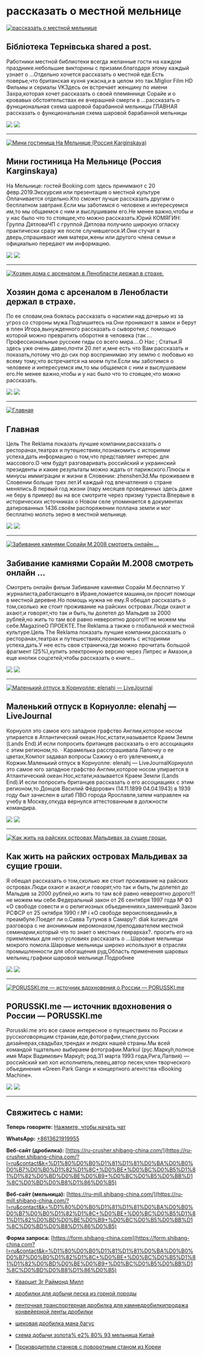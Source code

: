 # рассказать о местной мельнице

<a href="https://swt.shibang-china.com/?l=ru&img&k=%D1%80%D0%B0%D1%81%D1%81%D0%BA%D0%B0%D0%B7%D0%B0%D1%82%D1%8C+%D0%BE+%D0%BC%D0%B5%D1%81%D1%82%D0%BD%D0%BE%D0%B9+%D0%BC%D0%B5%D0%BB%D1%8C%D0%BD%D0%B8%D1%86%D0%B5" target="_blank">![рассказать о местной мельнице](http://static.shibang-china.com/all-800x300/943.jpg)</a>

## Бібліотека Тернівська shared a post.
Работники местной библиотеки всегда желанные гости на каждом празднике.небольшие викторины с призами.благодаря этому каждый узнает о …Отдельно хочется рассказать о местной еде.Есть поверье,что британская кухня ужасна,и в целом это так.Miglior Film HD Фильмы и сериалы VKЗдесь он встречает женщину по имени Захра,которая хочет рассказать о своей племяннице Сорайе и о кровавых обстоятельствах ее вчерашней смерти в …рассказать о функциональная схема шаровой барабанной мельницы ГЛАВНАЯ рассказать о функциональная схема шаровой барабанной мельницы


<a href="https://whatsapp.shibangsoft.com/WhatsApp.php" target="_blank" title="WhatsApp">![](http://static.shibang-china.com/icon/whatsapp.png)</a> <a href="https://swt.shibang-china.com/?l=ru&icon&k=%D1%80%D0%B0%D1%81%D1%81%D0%BA%D0%B0%D0%B7%D0%B0%D1%82%D1%8C+%D0%BE+%D0%BC%D0%B5%D1%81%D1%82%D0%BD%D0%BE%D0%B9+%D0%BC%D0%B5%D0%BB%D1%8C%D0%BD%D0%B8%D1%86%D0%B5" target="_blank">![](http://static.shibang-china.com/icon/chat-ru.png)</a>

---

<a href="https://swt.shibang-china.com/?l=ru&img&k=%D1%80%D0%B0%D1%81%D1%81%D0%BA%D0%B0%D0%B7%D0%B0%D1%82%D1%8C+%D0%BE+%D0%BC%D0%B5%D1%81%D1%82%D0%BD%D0%BE%D0%B9+%D0%BC%D0%B5%D0%BB%D1%8C%D0%BD%D0%B8%D1%86%D0%B5" target="_blank">![Мини гостиница На Мельнице (Россия Karginskaya)](http://static.shibang-china.com/all-800x300/1416.jpg)</a>

## Мини гостиница На Мельнице (Россия Karginskaya)
На Мельнице: гостей Booking.com здесь принимают с 20 февр.2019.Экскурсия или презентация о местной культуре Оплачивается отдельно.Кто сможет лучше рассказать другим о бесплатном завтраке.Если мы заботимся о человеке и интересуемся им,то мы общаемся с ним и выслушиваем его.Не менее важно,чтобы и у нас было что то стоящее,что можно рассказать.Юрий КОМЯГИН: Группа ДятловаЧП с группой Дятлова получило широкую огласку практически сразу же после случившегося.И.Они стучат в дверь,спрашивают имя матери,жены или другого члена семьи и официально передают им информацию.


<a href="https://whatsapp.shibangsoft.com/WhatsApp.php" target="_blank" title="WhatsApp">![](http://static.shibang-china.com/icon/whatsapp.png)</a> <a href="https://swt.shibang-china.com/?l=ru&icon&k=%D1%80%D0%B0%D1%81%D1%81%D0%BA%D0%B0%D0%B7%D0%B0%D1%82%D1%8C+%D0%BE+%D0%BC%D0%B5%D1%81%D1%82%D0%BD%D0%BE%D0%B9+%D0%BC%D0%B5%D0%BB%D1%8C%D0%BD%D0%B8%D1%86%D0%B5" target="_blank">![](http://static.shibang-china.com/icon/chat-ru.png)</a>

---

<a href="https://swt.shibang-china.com/?l=ru&img&k=%D1%80%D0%B0%D1%81%D1%81%D0%BA%D0%B0%D0%B7%D0%B0%D1%82%D1%8C+%D0%BE+%D0%BC%D0%B5%D1%81%D1%82%D0%BD%D0%BE%D0%B9+%D0%BC%D0%B5%D0%BB%D1%8C%D0%BD%D0%B8%D1%86%D0%B5" target="_blank">![Хозяин дома с арсеналом в Ленобласти держал в страхе.](http://static.shibang-china.com/all-800x300/1090.jpg)</a>

## Хозяин дома с арсеналом в Ленобласти держал в страхе.
По ее словам,она боялась рассказать о насилии над дочерью из за угроз со стороны мужа.Подпишитесь на.Они проникают в замок и берут в плен Игора,вынужденного рассказать о сыворотке,с помощью которой можно превратить оборотня в человека (так …Профессиональные русские гиды со всего мира.…О Нас ; Статьи.Я здесь уже очень давно,почти 20 лет и,мне есть что Вам рассказать и показать,потому что до сих пор воспринимаю эту землю с любовью ко всему тому,что встречается на моем пути.Если мы заботимся о человеке и интересуемся им,то мы общаемся с ним и выслушиваем его.Не менее важно,чтобы и у нас было что то стоящее,что можно рассказать.


<a href="https://whatsapp.shibangsoft.com/WhatsApp.php" target="_blank" title="WhatsApp">![](http://static.shibang-china.com/icon/whatsapp.png)</a> <a href="https://swt.shibang-china.com/?l=ru&icon&k=%D1%80%D0%B0%D1%81%D1%81%D0%BA%D0%B0%D0%B7%D0%B0%D1%82%D1%8C+%D0%BE+%D0%BC%D0%B5%D1%81%D1%82%D0%BD%D0%BE%D0%B9+%D0%BC%D0%B5%D0%BB%D1%8C%D0%BD%D0%B8%D1%86%D0%B5" target="_blank">![](http://static.shibang-china.com/icon/chat-ru.png)</a>

---

<a href="https://swt.shibang-china.com/?l=ru&img&k=%D1%80%D0%B0%D1%81%D1%81%D0%BA%D0%B0%D0%B7%D0%B0%D1%82%D1%8C+%D0%BE+%D0%BC%D0%B5%D1%81%D1%82%D0%BD%D0%BE%D0%B9+%D0%BC%D0%B5%D0%BB%D1%8C%D0%BD%D0%B8%D1%86%D0%B5" target="_blank">![Главная](http://static.shibang-china.com/all-800x300/107.jpg)</a>

## Главная
Цель The Reklama показать лучшие компании,рассказать о ресторанах,театрах и путешествиях,познакомить с историями успеха,дать информацию о том,что представляет интерес для массового.О чем будут разговаривать российский и украинский президенты и какие результаты можно ждать от парижского.Плюсы и минусы иммиграции и жизни в Словении: zhenshen3d.Мы проживаем в Словении больше трех лет.И каждый год впечатления о стране менялись.В первый год жизни (пару месяцев проведенных здесь даже не беру в пример) вы на все смотрите через призму туриста.Впервые в исторических источниках о Новом селе упоминается в документах датированных 1436.своём распоряжении поллана земли и мог бесплатно молоть зерно в местной мельнице.


<a href="https://whatsapp.shibangsoft.com/WhatsApp.php" target="_blank" title="WhatsApp">![](http://static.shibang-china.com/icon/whatsapp.png)</a> <a href="https://swt.shibang-china.com/?l=ru&icon&k=%D1%80%D0%B0%D1%81%D1%81%D0%BA%D0%B0%D0%B7%D0%B0%D1%82%D1%8C+%D0%BE+%D0%BC%D0%B5%D1%81%D1%82%D0%BD%D0%BE%D0%B9+%D0%BC%D0%B5%D0%BB%D1%8C%D0%BD%D0%B8%D1%86%D0%B5" target="_blank">![](http://static.shibang-china.com/icon/chat-ru.png)</a>

---

<a href="https://swt.shibang-china.com/?l=ru&img&k=%D1%80%D0%B0%D1%81%D1%81%D0%BA%D0%B0%D0%B7%D0%B0%D1%82%D1%8C+%D0%BE+%D0%BC%D0%B5%D1%81%D1%82%D0%BD%D0%BE%D0%B9+%D0%BC%D0%B5%D0%BB%D1%8C%D0%BD%D0%B8%D1%86%D0%B5" target="_blank">![Забивание камнями Сорайи М.2008 смотреть онлайн …](http://static.shibang-china.com/all-800x300/652.jpg)</a>

## Забивание камнями Сорайи М.2008 смотреть онлайн …
Смотреть онлайн фильм Забивание камнями Сорайи М.бесплатно У журналиста,работающего в Иране,ломается машина,он просит помощи в местной деревне.Но помощь нужна не ему.Я обещал рассказать о том,сколько же стоит проживание на райских островах.Люди охают и ахают,и говорят,что так и быть,ты долетел до Мальдив за 2000 рублей,но жить то там всё равно невероятно дорого!!! не можем мы себе.MagazineО ПРОЕКТЕ.The Reklama.а также о глобальной и местной культуре.Цель The Reklama показать лучшие компании,рассказать о ресторанах,театрах и путешествиях,познакомить с историями успеха,дать.У нее есть своя страничка,где можно прочитать большой фрагмент (25%),купить электронную версию через Литрес и Амазон,а еще кнопки соцсетей,чтобы рассказать о книге…


<a href="https://whatsapp.shibangsoft.com/WhatsApp.php" target="_blank" title="WhatsApp">![](http://static.shibang-china.com/icon/whatsapp.png)</a> <a href="https://swt.shibang-china.com/?l=ru&icon&k=%D1%80%D0%B0%D1%81%D1%81%D0%BA%D0%B0%D0%B7%D0%B0%D1%82%D1%8C+%D0%BE+%D0%BC%D0%B5%D1%81%D1%82%D0%BD%D0%BE%D0%B9+%D0%BC%D0%B5%D0%BB%D1%8C%D0%BD%D0%B8%D1%86%D0%B5" target="_blank">![](http://static.shibang-china.com/icon/chat-ru.png)</a>

---

<a href="https://swt.shibang-china.com/?l=ru&img&k=%D1%80%D0%B0%D1%81%D1%81%D0%BA%D0%B0%D0%B7%D0%B0%D1%82%D1%8C+%D0%BE+%D0%BC%D0%B5%D1%81%D1%82%D0%BD%D0%BE%D0%B9+%D0%BC%D0%B5%D0%BB%D1%8C%D0%BD%D0%B8%D1%86%D0%B5" target="_blank">![Маленький отпуск в Корнуолле: elenahj — LiveJournal](http://static.shibang-china.com/all-800x300/313.jpg)</a>

## Маленький отпуск в Корнуолле: elenahj — LiveJournal
Корнуолл это самое юго западное графство Англии,которое носом упирается в Атлантический океан.Нос,кстати,называется Краем Земли (Lands End).И если попросить британцев рассказать о его ассоциациях с этим регионом,то.&nbsp;&#0183;&#32;Карамелька расспрашивала Лапочку о ее цветах,Компот задавал вопросы Сажику о его увлечениях,а Коржик.Маленький отпуск в Корнуолле: elenahj — LiveJournalКорнуолл это самое юго западное графство Англии,которое носом упирается в Атлантический океан.Нос,кстати,называется Краем Земли (Lands End).И если попросить британцев рассказать о его ассоциациях с этим регионом,то.Донцов Василий Фёдорович (14.11.1899 04.04.1943) в 1939 году был зачислен в штаб ПВО города Ярославля,затем направлен на учебу в Москву,откуда вернулся аттестованным в должности командира.


<a href="https://whatsapp.shibangsoft.com/WhatsApp.php" target="_blank" title="WhatsApp">![](http://static.shibang-china.com/icon/whatsapp.png)</a> <a href="https://swt.shibang-china.com/?l=ru&icon&k=%D1%80%D0%B0%D1%81%D1%81%D0%BA%D0%B0%D0%B7%D0%B0%D1%82%D1%8C+%D0%BE+%D0%BC%D0%B5%D1%81%D1%82%D0%BD%D0%BE%D0%B9+%D0%BC%D0%B5%D0%BB%D1%8C%D0%BD%D0%B8%D1%86%D0%B5" target="_blank">![](http://static.shibang-china.com/icon/chat-ru.png)</a>

---

<a href="https://swt.shibang-china.com/?l=ru&img&k=%D1%80%D0%B0%D1%81%D1%81%D0%BA%D0%B0%D0%B7%D0%B0%D1%82%D1%8C+%D0%BE+%D0%BC%D0%B5%D1%81%D1%82%D0%BD%D0%BE%D0%B9+%D0%BC%D0%B5%D0%BB%D1%8C%D0%BD%D0%B8%D1%86%D0%B5" target="_blank">![Как жить на райских островах Мальдивах за сущие гроши.](http://static.shibang-china.com/all-800x300/102.jpg)</a>

## Как жить на райских островах Мальдивах за сущие гроши.
Я обещал рассказать о том,сколько же стоит проживание на райских островах.Люди охают и ахают,и говорят,что так и быть,ты долетел до Мальдив за 2000 рублей,но жить то там всё равно невероятно дорого!!! не можем мы себе.Федеральный закон от 26 сентября 1997 года № ФЗ &#171;О свободе совести и о религиозных объединениях&#187;,заменивший Закон РСФСР от 25 октября 1990 г.№ i &#171;О свободе вероисповеданий&#187;,в преамбуле.Поедет ли о.Савва Тутунов в Самару?: diak kuraev.для разговора с не анонимным иеромонахом,преподавателем местной семинарии,который что то знает о местных геирархах?. просить его на приемлемых для него условиях рассказать о …Шаровые мельницы мокрого помола.Шаровые мельницы широко используют в отраслях промышленности для обогащения руд,Область применения шаровых мельниц.графики шаровой мельнице.Подробнее


<a href="https://whatsapp.shibangsoft.com/WhatsApp.php" target="_blank" title="WhatsApp">![](http://static.shibang-china.com/icon/whatsapp.png)</a> <a href="https://swt.shibang-china.com/?l=ru&icon&k=%D1%80%D0%B0%D1%81%D1%81%D0%BA%D0%B0%D0%B7%D0%B0%D1%82%D1%8C+%D0%BE+%D0%BC%D0%B5%D1%81%D1%82%D0%BD%D0%BE%D0%B9+%D0%BC%D0%B5%D0%BB%D1%8C%D0%BD%D0%B8%D1%86%D0%B5" target="_blank">![](http://static.shibang-china.com/icon/chat-ru.png)</a>

---

<a href="https://swt.shibang-china.com/?l=ru&img&k=%D1%80%D0%B0%D1%81%D1%81%D0%BA%D0%B0%D0%B7%D0%B0%D1%82%D1%8C+%D0%BE+%D0%BC%D0%B5%D1%81%D1%82%D0%BD%D0%BE%D0%B9+%D0%BC%D0%B5%D0%BB%D1%8C%D0%BD%D0%B8%D1%86%D0%B5" target="_blank">![PORUSSKI.me — источник вдохновения о России — PORUSSKI.me](http://static.shibang-china.com/all-800x300/547.jpg)</a>

## PORUSSKI.me — источник вдохновения о России — PORUSSKI.me
Porusski.me это все самое интересное о путешествиях по России и русскоговорящим странам,еде,фотографии,стиле,русских дизайнерах,свадьбах,трендах и людях нашей страны.Мы всей командой тщательно выбираем фотографии.Markul (рус.Марку́л,полное имя Марк Вадимович Марку́л; род.31 марта 1993 года,Рига,Латвия) — российский хип хоп исполнитель,певец,автор песен,член творческого объединения &#171;Green Park Gang&#187; и концертного агентства &#171;Booking Machine&#187;.

<a href="https://whatsapp.shibangsoft.com/WhatsApp.php" target="_blank" title="WhatsApp">![](http://static.shibang-china.com/icon/whatsapp.png)</a> <a href="https://swt.shibang-china.com/?l=ru&icon&k=%D1%80%D0%B0%D1%81%D1%81%D0%BA%D0%B0%D0%B7%D0%B0%D1%82%D1%8C+%D0%BE+%D0%BC%D0%B5%D1%81%D1%82%D0%BD%D0%BE%D0%B9+%D0%BC%D0%B5%D0%BB%D1%8C%D0%BD%D0%B8%D1%86%D0%B5" target="_blank">![](http://static.shibang-china.com/icon/chat-ru.png)</a>

---
## Свяжитесь с нами:

**Теперь говорите:** [Нажмите, чтобы начать чат](https://swt.shibang-china.com?l=ru&contact&k=%D1%80%D0%B0%D1%81%D1%81%D0%BA%D0%B0%D0%B7%D0%B0%D1%82%D1%8C+%D0%BE+%D0%BC%D0%B5%D1%81%D1%82%D0%BD%D0%BE%D0%B9+%D0%BC%D0%B5%D0%BB%D1%8C%D0%BD%D0%B8%D1%86%D0%B5)

**WhatsApp:**  [+8613621919955](https://whatsapp.shibangsoft.com/WhatsApp.php)

**Веб-сайт (дробилка):** [https://ru-crusher.shibang-china.com/](https://ru-crusher.shibang-china.com/?l=ru&contact&k=%D1%80%D0%B0%D1%81%D1%81%D0%BA%D0%B0%D0%B7%D0%B0%D1%82%D1%8C+%D0%BE+%D0%BC%D0%B5%D1%81%D1%82%D0%BD%D0%BE%D0%B9+%D0%BC%D0%B5%D0%BB%D1%8C%D0%BD%D0%B8%D1%86%D0%B5)

**Веб-сайт (мельница):** [https://ru-mill.shibang-china.com/](https://ru-mill.shibang-china.com/?l=ru&contact&k=%D1%80%D0%B0%D1%81%D1%81%D0%BA%D0%B0%D0%B7%D0%B0%D1%82%D1%8C+%D0%BE+%D0%BC%D0%B5%D1%81%D1%82%D0%BD%D0%BE%D0%B9+%D0%BC%D0%B5%D0%BB%D1%8C%D0%BD%D0%B8%D1%86%D0%B5)

**Форма запроса:** [https://form.shibang-china.com](https://form.shibang-china.com?l=ru&contact&k=%D1%80%D0%B0%D1%81%D1%81%D0%BA%D0%B0%D0%B7%D0%B0%D1%82%D1%8C+%D0%BE+%D0%BC%D0%B5%D1%81%D1%82%D0%BD%D0%BE%D0%B9+%D0%BC%D0%B5%D0%BB%D1%8C%D0%BD%D0%B8%D1%86%D0%B5)

* [Кварцит 3r Раймонд Милл](../124/%D0%9A%D0%B2%D0%B0%D1%80%D1%86%D0%B8%D1%82%203r%20%D0%A0%D0%B0%D0%B9%D0%BC%D0%BE%D0%BD%D0%B4%20%D0%9C%D0%B8%D0%BB%D0%BB.md)

* [дробилки для добычи песка из горной породы](../125/%D0%B4%D1%80%D0%BE%D0%B1%D0%B8%D0%BB%D0%BA%D0%B8%20%D0%B4%D0%BB%D1%8F%20%D0%B4%D0%BE%D0%B1%D1%8B%D1%87%D0%B8%20%D0%BF%D0%B5%D1%81%D0%BA%D0%B0%20%D0%B8%D0%B7%20%D0%B3%D0%BE%D1%80%D0%BD%D0%BE%D0%B9%20%D0%BF%D0%BE%D1%80%D0%BE%D0%B4%D1%8B.md)

* [ленточная транспортерная дробилка для камнедробилкипродажа конвейерной ленты дробилки](../122/%D0%BB%D0%B5%D0%BD%D1%82%D0%BE%D1%87%D0%BD%D0%B0%D1%8F%20%D1%82%D1%80%D0%B0%D0%BD%D1%81%D0%BF%D0%BE%D1%80%D1%82%D0%B5%D1%80%D0%BD%D0%B0%D1%8F%20%D0%B4%D1%80%D0%BE%D0%B1%D0%B8%D0%BB%D0%BA%D0%B0%20%D0%B4%D0%BB%D1%8F%20%D0%BA%D0%B0%D0%BC%D0%BD%D0%B5%D0%B4%D1%80%D0%BE%D0%B1%D0%B8%D0%BB%D0%BA%D0%B8%D0%BF%D1%80%D0%BE%D0%B4%D0%B0%D0%B6%D0%B0%20%D0%BA%D0%BE%D0%BD%D0%B2%D0%B5%D0%B9%D0%B5%D1%80%D0%BD%D0%BE%D0%B9%20%D0%BB%D0%B5%D0%BD%D1%82%D1%8B%20%D0%B4%D1%80%D0%BE%D0%B1%D0%B8%D0%BB%D0%BA%D0%B8.md)

* [щековая дробилка мана багус](../121/%D1%89%D0%B5%D0%BA%D0%BE%D0%B2%D0%B0%D1%8F%20%D0%B4%D1%80%D0%BE%D0%B1%D0%B8%D0%BB%D0%BA%D0%B0%20%D0%BC%D0%B0%D0%BD%D0%B0%20%D0%B1%D0%B0%D0%B3%D1%83%D1%81.md)

* [схема добычи золота% e2% 80% 93 мельница Китай](../123/%D1%81%D1%85%D0%B5%D0%BC%D0%B0%20%D0%B4%D0%BE%D0%B1%D1%8B%D1%87%D0%B8%20%D0%B7%D0%BE%D0%BB%D0%BE%D1%82%D0%B0%25%20e2%25%2080%25%2093%20%D0%BC%D0%B5%D0%BB%D1%8C%D0%BD%D0%B8%D1%86%D0%B0%20%D0%9A%D0%B8%D1%82%D0%B0%D0%B9.md)

* [Производители станков с поворотным станом из Кореи](../122/%D0%9F%D1%80%D0%BE%D0%B8%D0%B7%D0%B2%D0%BE%D0%B4%D0%B8%D1%82%D0%B5%D0%BB%D0%B8%20%D1%81%D1%82%D0%B0%D0%BD%D0%BA%D0%BE%D0%B2%20%D1%81%20%D0%BF%D0%BE%D0%B2%D0%BE%D1%80%D0%BE%D1%82%D0%BD%D1%8B%D0%BC%20%D1%81%D1%82%D0%B0%D0%BD%D0%BE%D0%BC%20%D0%B8%D0%B7%20%D0%9A%D0%BE%D1%80%D0%B5%D0%B8.md)